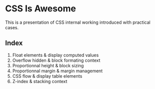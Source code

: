 CSS Is Awesome
===============

This is a presentation of CSS internal working introduced with practical cases.

Index
----------

1. Float elements & display computed values
2. Overflow hidden & block formating context
3. Proportionnal height & block sizing
4. Proportionnal margin & margin management
5. CSS flow & display table elements
6. Z-index & stacking context 

